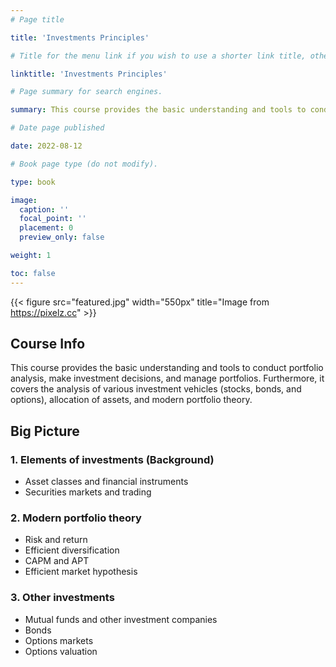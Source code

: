 ```yaml
---
# Page title

title: 'Investments Principles'

# Title for the menu link if you wish to use a shorter link title, otherwise remove this option.

linktitle: 'Investments Principles'

# Page summary for search engines.

summary: This course provides the basic understanding and tools to conduct portfolio analysis, make investment decisions, and manage portfolios. Furthermore, it covers the analysis of various investment vehicles (stocks, bonds, and options), allocation of assets, and modern portfolio theory.

# Date page published

date: 2022-08-12

# Book page type (do not modify).

type: book

image:
  caption: ''
  focal_point: ''
  placement: 0
  preview_only: false

weight: 1

toc: false
---
```


{{< figure src="featured.jpg" width="550px" title="Image from https://pixelz.cc" >}}

## Course Info

This course provides the basic understanding and tools to conduct portfolio analysis, make investment decisions, and manage portfolios. Furthermore, it covers the analysis of various investment vehicles (stocks, bonds, and options), allocation of assets, and modern portfolio theory.

## Big Picture

### 1. Elements of investments (Background)

- Asset classes and financial instruments
- Securities markets and trading

### 2. Modern portfolio theory

- Risk and return
- Efficient diversification
- CAPM and APT
- Efficient market hypothesis

### 3. Other investments

- Mutual funds and other investment companies
- Bonds
- Options markets
- Options valuation
